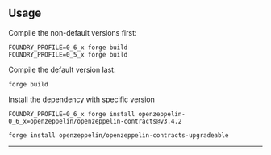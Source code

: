## Usage

Compile the non-default versions first:
```
FOUNDRY_PROFILE=0_6_x forge build
FOUNDRY_PROFILE=0_5_x forge build
```
Compile the default version last:
```
forge build
```


Install the dependency with specific version
```
FOUNDRY_PROFILE=0_6_x forge install openzeppelin-0_6_x=openzeppelin/openzeppelin-contracts@v3.4.2
```
```
forge install openzeppelin/openzeppelin-contracts-upgradeable
```
---